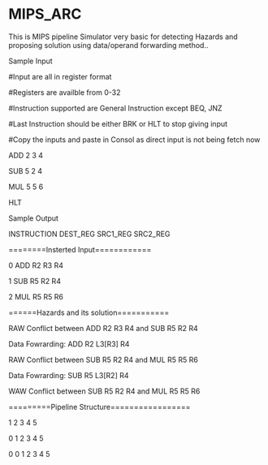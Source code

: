 # MIPS_ARC
This is MIPS pipeline Simulator very basic for detecting Hazards and proposing solution using data/operand forwarding method..


Sample Input

#Input are all in register format

#Registers are availble from 0-32

#Instruction supported are General Instruction except BEQ, JNZ

#Last Instruction should be either BRK or HLT to stop giving input

#Copy the inputs and paste in Consol as direct input is not being fetch now


ADD 2 3 4

SUB 5 2 4

MUL 5 5 6

HLT

Sample Output 

INSTRUCTION DEST_REG SRC1_REG SRC2_REG

========Insterted Input============

0 ADD R2 R3 R4

1 SUB R5 R2 R4

2 MUL R5 R5 R6



======Hazards and its solution===========


RAW Conflict between ADD R2 R3 R4 and SUB R5 R2 R4

Data Fowrarding: ADD R2 L3[R3] R4

RAW Conflict between SUB R5 R2 R4 and MUL R5 R5 R6

Data Fowrarding: SUB R5 L3[R2] R4

WAW Conflict between SUB R5 R2 R4 and MUL R5 R5 R6


=========Pipeline Structure=================

1 2 3 4 5 

0 1 2 3 4 5 

0 0 1 2 3 4 5 
